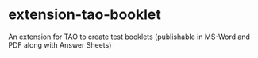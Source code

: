 extension-tao-booklet
=====================

An extension for TAO to create test booklets (publishable in MS-Word and PDF along with Answer Sheets)
